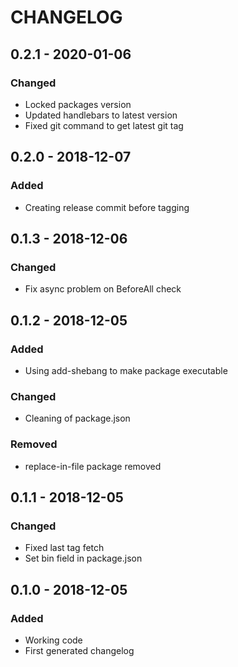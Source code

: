 # CHANGELOG

## 0.2.1 - 2020-01-06

### Changed
* Locked packages version
* Updated handlebars to latest version
* Fixed git command to get latest git tag

## 0.2.0 - 2018-12-07

### Added
* Creating release commit before tagging

## 0.1.3 - 2018-12-06

### Changed
* Fix async problem on BeforeAll check

## 0.1.2 - 2018-12-05

### Added
* Using add-shebang to make package executable

### Changed
* Cleaning of package.json

### Removed
* replace-in-file package removed

## 0.1.1 - 2018-12-05

### Changed
* Fixed last tag fetch
* Set bin field in package.json

## 0.1.0 - 2018-12-05

### Added
* Working code
* First generated changelog

